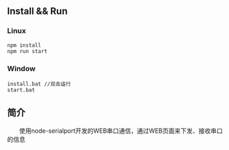 
## Install && Run
### Linux
```bush
npm install
npm run start
```
### Window
```bush
install.bat //双击运行
start.bat 
```

## 简介
&emsp;&emsp;使用node-serialport开发的WEB串口通信，通过WEB页面来下发、接收串口的信息